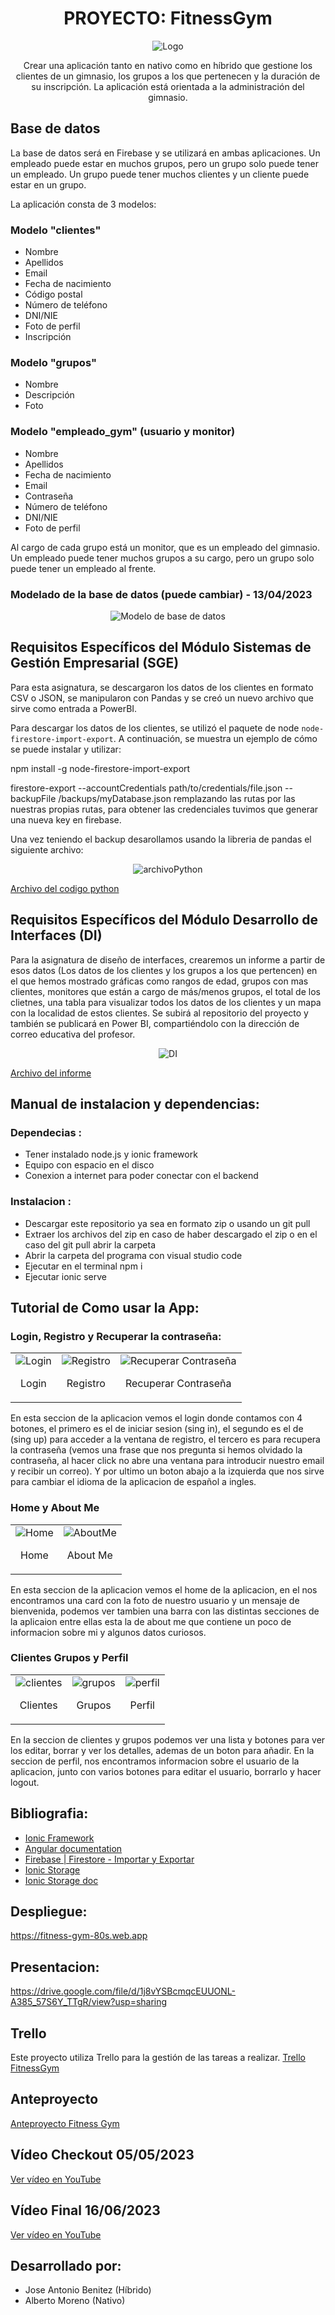 <h1 align="center">PROYECTO: FitnessGym</h1>

<p align="center">
  <img src="Imagenes/logo.png" alt="Logo">
</p>

<p align="center">Crear una aplicación tanto en nativo como en híbrido que gestione los clientes de un gimnasio, los grupos a los que pertenecen y la duración de su inscripción. La aplicación está orientada a la administración del gimnasio.</p>

## Base de datos
La base de datos será en Firebase y se utilizará en ambas aplicaciones. Un empleado puede estar en muchos grupos, pero un grupo solo puede tener un empleado. Un grupo puede tener muchos clientes y un cliente puede estar en un grupo.

La aplicación consta de 3 modelos:

### Modelo "clientes"
- Nombre
- Apellidos
- Email
- Fecha de nacimiento
- Código postal
- Número de teléfono
- DNI/NIE
- Foto de perfil
- Inscripción

### Modelo "grupos"
- Nombre
- Descripción
- Foto

### Modelo "empleado_gym" (usuario y monitor)
- Nombre
- Apellidos
- Fecha de nacimiento
- Email
- Contraseña
- Número de teléfono
- DNI/NIE
- Foto de perfil

Al cargo de cada grupo está un monitor, que es un empleado del gimnasio. Un empleado puede tener muchos grupos a su cargo, pero un grupo solo puede tener un empleado al frente.

### Modelado de la base de datos (puede cambiar) - 13/04/2023
<p align="center">
  <img src="Imagenes/ModeloDB.png" alt="Modelo de base de datos">
</p>

## Requisitos Específicos del Módulo Sistemas de Gestión Empresarial (SGE)
Para esta asignatura, se descargaron los datos de los clientes en formato CSV o JSON, se manipularon con Pandas y se creó un nuevo archivo que sirve como entrada a PowerBI.

Para descargar los datos de los clientes, se utilizó el paquete de node `node-firestore-import-export`. A continuación, se muestra un ejemplo de cómo se puede instalar y utilizar:

npm install -g node-firestore-import-export

firestore-export --accountCredentials path/to/credentials/file.json --backupFile /backups/myDatabase.json remplazando las rutas por las nuestras propias rutas, para obtener las credenciales tuvimos que generar una nueva key en firebase.

Una vez teniendo el backup desarollamos usando la libreria de pandas el siguiente archivo:
<p align="center">
  <img src="Imagenes/ConvertirEnCSV.png" alt="archivoPython">
</p>

[Archivo del codigo python](https://github.com/jbenrui/fitness-gym/blob/master/fitnessgym_sources/csv_converter.py)

## Requisitos Específicos del Módulo Desarrollo de Interfaces (DI)
Para la asignatura de diseño de interfaces, crearemos un informe a partir de esos datos (Los datos de los clientes y los grupos a los que pertencen) en el que hemos mostrado gráficas como rangos de edad, grupos con mas clientes, monitores que están a cargo de más/menos grupos, el total de los clietnes, una tabla para visualizar todos los datos de los clientes y un mapa con la localidad de estos clientes. Se subirá al repositorio del proyecto y también se publicará en Power BI, compartiéndolo con la dirección de correo educativa del profesor.

<p align="center">
  <img src="Imagenes/PBI.png" alt="DI">
</p>

[Archivo del informe](https://github.com/jbenrui/fitness-gym/blob/master/fitnessgym_sources/FitnessGymCustomerReport.pbix)


## Manual de instalacion y dependencias: 
 ### Dependecias :
 - Tener instalado node.js y ionic framework
 - Equipo con espacio en el disco
 - Conexion a internet para poder conectar con el backend
 
 ### Instalacion :
 - Descargar este repositorio ya sea en formato zip o usando un git pull
 - Extraer los archivos del zip en caso de haber descargado el zip o en el caso del git pull abrir la carpeta
 - Abrir la carpeta del programa con visual studio code
 - Ejecutar en el terminal npm i 
 - Ejecutar ionic serve


## Tutorial de Como usar la App:
  
 ### Login, Registro y Recuperar la contraseña:
 <table align="center">
  <tr>
    <td align="center">
      <img src="Imagenes/login.png" alt="Login">
      <p>Login</p>
    </td>
    <td align="center">
      <img src="Imagenes/registro.png" alt="Registro">
      <p>Registro</p>
    </td>
    <td align="center">
      <img src="Imagenes/recuperarPassword.png" alt="Recuperar Contraseña">
      <p>Recuperar Contraseña</p>
    </td>
  </tr>
</table>
En esta seccion de la aplicacion vemos el login donde contamos con 4 botones, el primero es el de iniciar sesion (sing in), el segundo es el de (sing up) para acceder a la ventana de registro, 
el tercero es para recupera la contraseña (vemos una frase que nos pregunta si hemos olvidado la contraseña, al hacer click no abre una ventana para introducir nuestro email y recibir un correo).
Y por ultimo un boton abajo a la izquierda que nos sirve para cambiar el idioma de la aplicacion de español a ingles.

 ### Home y About Me
 <table align="center">
  <tr>
    <td align="center">
      <img src="Imagenes/home.png" alt="Home">
      <p>Home</p>
    </td>
    <td align="center">
      <img src="Imagenes/aboutme.png" alt="AboutMe">
      <p>About Me</p>
    </td>
  </tr>
</table>
En esta seccion de la aplicacion vemos el home de la aplicacion, en el nos encontramos una card con la foto de nuestro usuario y un mensaje de bienvenida, podemos ver tambien una barra con las distintas secciones de
la aplicaion entre ellas esta la de about me que contiene un poco de informacion sobre mi y algunos datos curiosos.

 ### Clientes Grupos y Perfil
 <table align="center">
  <tr>
    <td align="center">
      <img src="Imagenes/clientes.png" alt="clientes">
      <p>Clientes</p>
    </td>
    <td align="center">
      <img src="Imagenes/grupos.png" alt="grupos">
      <p>Grupos</p>
    </td>
    <td align="center">
      <img src="Imagenes/perfil.png" alt="perfil">
      <p>Perfil</p>
    </td>
  </tr>
</table>
En la seccion de clientes y grupos podemos ver una lista y botones para ver los editar, borrar y ver los detalles, ademas de un boton para añadir. En la seccion de perfil, nos encontramos informacion sobre el usuario de la aplicacion,
junto con varios botones para editar el usuario, borrarlo y hacer logout.

## Bibliografia:
 - [Ionic Framework](https://ionicframework.com/)
 - [Angular documentation](https://angular.io/docs)
 - [Firebase | Firestore - Importar y Exportar](https://www.youtube.com/watch?v=bAeF5Y6V4Sg)
 - [Ionic Storage](https://youtu.be/vCfAe2esboU)
 - [Ionic Storage doc](https://github.com/ionic-team/ionic-storage#readme)

## Despliegue:
https://fitness-gym-80s.web.app
 
## Presentacion: 
https://drive.google.com/file/d/1j8vYSBcmqcEUUONL-A385_57S6Y_TTgR/view?usp=sharing

## Trello
Este proyecto utiliza Trello para la gestión de las tareas a realizar.
[Trello FitnessGym](https://trello.com/b/bwXyty7u/fitnessgym)

## Anteproyecto
[Anteproyecto Fitness Gym](https://www.figma.com/file/kvU6qBh4NmjaGoooBiBPvJ/Anteproyecto-Fitness-Gym?node-id=0%3A1&t=e7FTqe0I8Yq6Mbhf-1)

## Vídeo Checkout 05/05/2023
[Ver vídeo en YouTube](https://www.youtube.com/watch?v=go-7G-VvBFE)

## Vídeo Final 16/06/2023
[Ver vídeo en YouTube](https://www.youtube.com/watch?v=go-7G-VvBFE)
## Desarrollado por:
- Jose Antonio Benitez (Híbrido)
- Alberto Moreno (Nativo)
